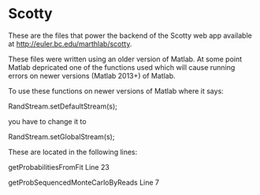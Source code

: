 Scotty
======
These are the files that power the backend of the Scotty web app available at http://euler.bc.edu/marthlab/scotty.

These files were written using an older version of Matlab.  At some point Matlab depricated one of the functions used 
which will cause running errors on newer versions (Matlab 2013+) of Matlab.

To use these functions on newer versions of Matlab where it says: 

RandStream.setDefaultStream(s);   

you have to change it to 

RandStream.setGlobalStream(s);


These are located in the following lines:

getProbabilitiesFromFit Line 23 

getProbSequencedMonteCarloByReads Line 7
